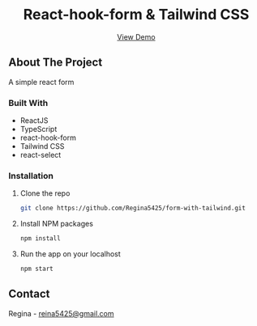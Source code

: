 <!-- PROJECT LOGO -->
<br />
<div align="center">
  <h1 align="center">React-hook-form & Tailwind CSS</h1>

  <p align="center">
    <a href="https://form-with-tailwind.vercel.app/">View Demo</a>
	</p>
</div>

<!-- ABOUT THE PROJECT -->

## About The Project

A simple react form

### Built With

- ReactJS
- TypeScript
- react-hook-form
- Tailwind CSS
- react-select

<!-- GETTING STARTED -->

### Installation

1. Clone the repo
   ```sh
   git clone https://github.com/Regina5425/form-with-tailwind.git
   ```
2. Install NPM packages
   ```sh
   npm install
   ```
3. Run the app on your localhost
   ```js
   npm start
   ```

<!-- CONTACT -->

## Contact

Regina - reina5425@gmail.com
